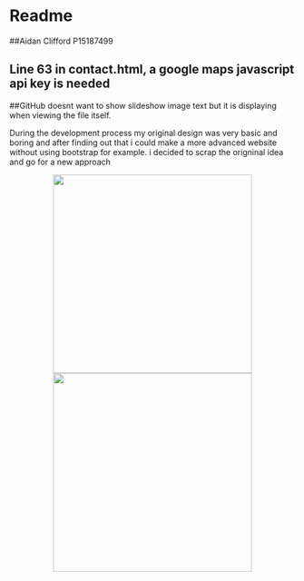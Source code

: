 
# Readme

##Aidan Clifford P15187499

## Line 63 in contact.html, a google maps javascript api key is needed

##GitHub doesnt want to show slideshow image text but it is displaying when viewing the file itself.


During the development process my original design was very basic and boring and after finding out that 
i could make a more advanced website without using bootstrap for example. i decided to scrap the origninal idea 
and go for a new approach

<p align="center">
  <img src="SiteSketches/HomePage.jpge" width="350"/>
  <img src="your_relative_path_here_number_2_large_name" width="350"/>
</p>




